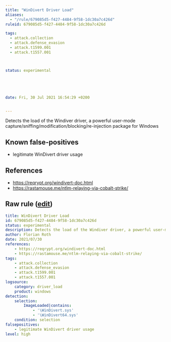 ```yaml
---
title: "WinDivert Driver Load"
aliases:
  - "/rule/679085d5-f427-4484-9f58-1dc30a7c426d"
ruleid: 679085d5-f427-4484-9f58-1dc30a7c426d

tags:
  - attack.collection
  - attack.defense_evasion
  - attack.t1599.001
  - attack.t1557.001



status: experimental





date: Fri, 30 Jul 2021 16:54:29 +0200


---
```


Detects the load of the Windiver driver, a powerful user-mode capture/sniffing/modification/blocking/re-injection package for Windows

<!--more-->


## Known false-positives

* legitimate WinDivert driver usage



## References

* https://reqrypt.org/windivert-doc.html
* https://rastamouse.me/ntlm-relaying-via-cobalt-strike/


## Raw rule ([edit](https://github.com/SigmaHQ/sigma/edit/master/rules/windows/driver_load/driver_load_windivert.yml))
```yaml
title: WinDivert Driver Load
id: 679085d5-f427-4484-9f58-1dc30a7c426d
status: experimental
description: Detects the load of the Windiver driver, a powerful user-mode capture/sniffing/modification/blocking/re-injection package for Windows
author: Florian Roth
date: 2021/07/30
references:
    - https://reqrypt.org/windivert-doc.html
    - https://rastamouse.me/ntlm-relaying-via-cobalt-strike/
tags:
    - attack.collection
    - attack.defense_evasion
    - attack.t1599.001
    - attack.t1557.001
logsource:
    category: driver_load
    product: windows
detection:
    selection:
        ImageLoaded|contains: 
            - '\WinDivert.sys'
            - '\WinDivert64.sys'
    condition: selection
falsepositives:
    - legitimate WinDivert driver usage
level: high

```
